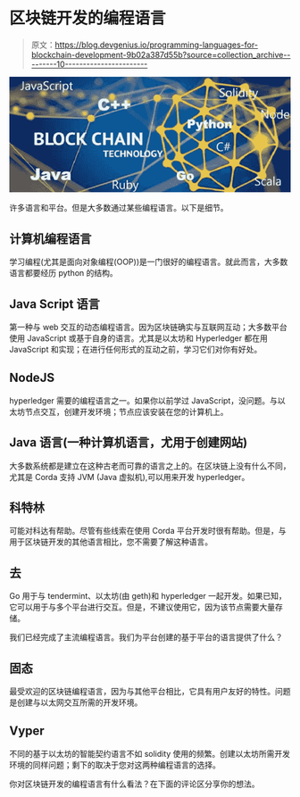 # 区块链开发的编程语言

> 原文：<https://blog.devgenius.io/programming-languages-for-blockchain-development-9b02a387d55b?source=collection_archive---------10----------------------->

![](img/7aae1616ad0646fc781576fa8c8c3e88.png)

许多语言和平台。但是大多数通过某些编程语言。以下是细节。

## 计算机编程语言

学习编程(尤其是面向对象编程(OOP))是一门很好的编程语言。就此而言，大多数语言都要经历 python 的结构。

## Java Script 语言

第一种与 web 交互的动态编程语言。因为区块链确实与互联网互动；大多数平台使用 JavaScript 或基于自身的语言。尤其是以太坊和 Hyperledger 都在用 JavaScript 和实现；在进行任何形式的互动之前，学习它们对你有好处。

## NodeJS

hyperledger 需要的编程语言之一。如果你以前学过 JavaScript，没问题。与以太坊节点交互，创建开发环境；节点应该安装在您的计算机上。

## Java 语言(一种计算机语言，尤用于创建网站)

大多数系统都是建立在这种古老而可靠的语言之上的。在区块链上没有什么不同，尤其是 Corda 支持 JVM (Java 虚拟机),可以用来开发 hyperledger。

## 科特林

可能对科达有帮助。尽管有些线索在使用 Corda 平台开发时很有帮助。但是，与用于区块链开发的其他语言相比，您不需要了解这种语言。

## 去

Go 用于与 tendermint、以太坊(由 geth)和 hyperledger 一起开发。如果已知，它可以用于与多个平台进行交互。但是，不建议使用它，因为该节点需要大量存储。

我们已经完成了主流编程语言。我们为平台创建的基于平台的语言提供了什么？

## 固态

最受欢迎的区块链编程语言，因为与其他平台相比，它具有用户友好的特性。问题是创建与以太网交互所需的开发环境。

## Vyper

不同的基于以太坊的智能契约语言不如 solidity 使用的频繁。创建以太坊所需开发环境的同样问题；剩下的取决于您对这两种编程语言的选择。

你对区块链开发的编程语言有什么看法？在下面的评论区分享你的想法。